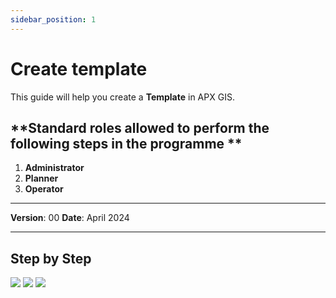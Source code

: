 ```yaml
---
sidebar_position: 1
---
```


# Create template

This guide will help you create a **Template** in APX GIS.

## **Standard roles allowed to perform the following steps in the programme **

1.	**Administrator**
2.	**Planner**
3.	**Operator**

------------

**Version**: 00
**Date**: April 2024

------------
## **Step by Step**

![](/img/12.Templates/Template-Create01.png)
![](/img/12.Templates/Template-Create02.png)
![](/img/12.Templates/Template-Create03.png)